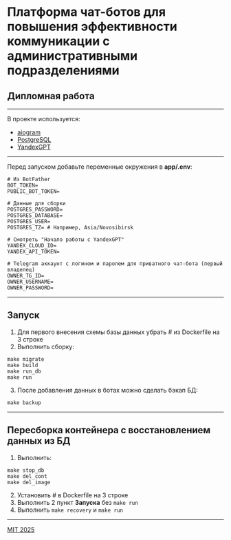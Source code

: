 # Платформа чат-ботов для повышения эффективности коммуникации с административными подразделениями
## Дипломная работа

---
В проекте используется:
- <a href="https://docs.aiogram.dev/">aiogram</a>
- <a href="https://www.postgresql.org/docs/">PostgreSQL</a>
- <a href="https://yandex.cloud/ru/docs/foundation-models/concepts/">YandexGPT</a>

---
Перед запуском добавьте переменные окружения в **app/.env**:
```shell
# Из BotFather
BOT_TOKEN= 
PUBLIC_BOT_TOKEN= 

# Данные для сборки
POSTGRES_PASSWORD=
POSTGRES_DATABASE=
POSTGRES_USER=
POSTGRES_TZ= # Например, Asia/Novosibirsk

# Смотреть "Начало работы с YandexGPT"
YANDEX_CLOUD_ID= 
YANDEX_API_TOKEN=

# Telegram аккаунт с логином и паролем для приватного чат-бота (первый владелец)
OWNER_TG_ID=
OWNER_USERNAME=
OWNER_PASSWORD=
```

---
## Запуск

1) Для первого внесения схемы базы данных убрать # из Dockerfile на 3 строке
2) Выполнить сборку:
```commandline
make migrate
make build
make run_db
make run
```
3) После добавления данных в ботах можно сделать бэкап БД:
```commandline
make backup
```

---
## Пересборка контейнера с восстановлением данных из БД
1) Выполнить:
```commandline
make stop_db
make del_cont
make del_image
```
2) Установить # в Dockerfile на 3 строке
3) Выполнить 2 пункт **Запуска** без ```make run```
4) Выполнить ```make recovery``` и ```make run```

---

[MIT 2025](LICENSE)